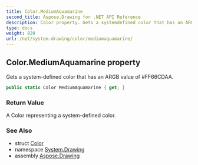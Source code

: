 ```yaml
---
title: Color.MediumAquamarine
second_title: Aspose.Drawing for .NET API Reference
description: Color property. Gets a systemdefined color that has an ARGB value of FF66CDAA
type: docs
weight: 820
url: /net/system.drawing/color/mediumaquamarine/
---
```

## Color.MediumAquamarine property

Gets a system-defined color that has an ARGB value of #FF66CDAA.

```csharp
public static Color MediumAquamarine { get; }
```

### Return Value

A Color representing a system-defined color.

### See Also

* struct [Color](../)
* namespace [System.Drawing](../../color/)
* assembly [Aspose.Drawing](../../../)


